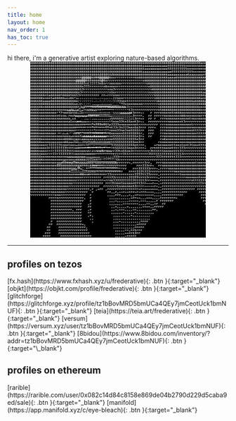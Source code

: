 ```yaml
---
title: home
layout: home
nav_order: 1
has_toc: true
---
```


<span class="fs-8">
hi there, i'm a generative artist exploring nature-based algorithms.
</span>

<div style="text-align: center;">
  <img src="./assets/profile.jpg" alt="pfp" title="pfp" />
</div>

----

## profiles on tezos

<span class="fs-8">
[fx.hash](https://www.fxhash.xyz/u/frederative){: .btn }{:target="_blank"}
[objkt](https://objkt.com/profile/frederative){: .btn }{:target="_blank"}
[glitchforge](https://glitchforge.xyz/profile/tz1bBovMRD5bmUCa4QEy7jmCeotUck1bmNUF){: .btn }{:target="_blank"}
[teia](https://teia.art/frederative){: .btn }{:target="_blank"}
[versum](https://versum.xyz/user/tz1bBovMRD5bmUCa4QEy7jmCeotUck1bmNUF){: .btn }{:target="_blank"}
[8bidou](https://www.8bidou.com/inventory/?addr=tz1bBovMRD5bmUCa4QEy7jmCeotUck1bmNUF){: .btn }{:target="\_blank"}
</span>

## profiles on ethereum

<span class="fs-8">
[rarible](https://rarible.com/user/0x082c14d84c8158e869de04b2790d229d5caba9ed/sale){: .btn }{:target="_blank"}
[manifold](https://app.manifold.xyz/c/eye-bleach){: .btn }{:target="_blank"}
</span>